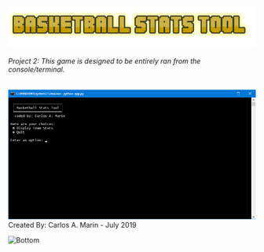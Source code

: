 
![Basketball Stats Tool](logo.png)
###### Project 2: *This game is designed to be entirely ran from the console/terminal.*
![Preview](SS.png)
        Created By: Carlos A. Marin - July 2019

![Bottom](Art/botton.png)
